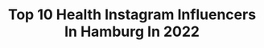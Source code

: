 ---
title: Top 10 Health Instagram Influencers In Hamburg In 2022
description: >-
  Find top health Instagram influencers in Hamburg in 2022. Most popular hashtags: #fitness #hamburg #ootd #health.
platform: Instagram
hits: 145
text_top: Discover the best Instagram accounts on inBeat.
text_bottom: Our platform holds 145 Instagram influencers like this in Hamburg, Germany for you to collaborate.
profiles:
  - username: "german_notes"
    fullname: >-
      ГЕРМАНИЯ📍КАРЬЕРА | ЭКСКУРСИИ
    bio: >-
      👩🏻‍💻 АЛЛА: Востоковед на Западе ⠀ ПРОЕКТ #германиясюганасевер •ГОРОДСКИЕ ПРОГУЛКИ & АРТ-ЛЕКЦИИ •КАРЬЕРНЫЙ КОУЧИНГ •СЕЛФМЕНЕДЖМЕНТ
    location: "Germany"
    followers: 6823
    engagement: 276
    commentsToLikes: 0.073444
    id: ck14i9ov2ebkq0i19g05srgjr
    verified: false
    hashtags: "#gn"
  - username: "kriszcham"
    fullname: >-
      Kris Zcham Krauß
    bio: >-
      Inhaber | Tanzlehrer | Tänzer @vibezfrankfurt @vibezhanau @vibez_salmuenster @vibezcrew folgen! ;)
    location: "Germany"
    followers: 2817
    engagement: 1197
    commentsToLikes: 0.110410
    id: ck8sxioinhjic0j78l82v6dds
    verified: false
    hashtags: "#dancer, #vibezhanau, #fotoshoot, #tanzkurse"
  - username: "kielfeder"
    fullname: >-
      Ramona | Kielfeder
    bio: >-
      💁‍♀️ 26 | she/her 📚 Bücherliebe, Mental Health, Nachhaltigkeit ⚓️ Berliner Mädchen in Hamburg ⬇️ Mein Blog:
    location: "Germany"
    followers: 5190
    engagement: 839
    commentsToLikes: 0.093548
    id: ckaoyq7vwile00i782gi2izpz
    verified: false
    hashtags: "#germanbookstagram, #endlichkyss, #rainbowshelfie, #booklover"
  - username: "assal_arian"
    fullname: >-
      Assal Arian 🍯عسل
    bio: >-
      Olympic Weightlifting I Fitness Country Marketing Manager GER/AT ▪️NOCCO ▪️Barebells ▪️VitaminWell
    location: "Germany"
    followers: 6027
    engagement: 825
    commentsToLikes: 0.051830
    id: ck15uy2wdp1iq0i19f6l36oxw
    verified: false
    hashtags: "#focus, #mondaymotivation, #goodvibes, #happy"
  - username: "chantalrodriguezperez"
    fullname: >-
      Chantal Rodriguez Perez 🕊
    bio: >-
      FITNESS • FOOD • LIFESTYLE 22 ♡ from Osnabrück Team @morenutrition.de ✉️ chantalfitness@yahoo.com
    location: "Germany"
    followers: 10765
    engagement: 568
    commentsToLikes: 0.089812
    id: ck8t5rhf5azgg0j78vu3zf3wt
    verified: false
    hashtags: "#bayern, #ko, #osnabru, #instagram"
  - username: "patrickheckl"
    fullname: >-
      ＰＡＴＲＩＣＫ  ＨＥＣＫＬ
    bio: >-
      𝗳𝗼𝗹𝗹𝗼𝘄 𝗺𝗲 𝗼𝗻 𝗺𝘆 𝗱𝗮𝗶𝗹𝘆 𝗿𝗶𝗱𝗲𝘀 📍Hamburg, 28 y/o 🙋🏼‍♂️ @the.patrickheckl 🎥 TikTok: patrickheckl (21K) ✉️ info@patrickheckl.de
    location: "Germany"
    followers: 48950
    engagement: 595
    commentsToLikes: 0.217588
    id: ck0vxb80ey1x70i19oxey07mh
    verified: false
    hashtags: "#loveyourself, #futurechampion, #selflove"
  - username: "nico.runge"
    fullname: >-
      Fashion/Lifestyle - Nico 📸
    bio: >-
      📍Hamburg 👔 Mensfashion / Lifestyle 📨 Nicorunge@arcor.de ❤️ L
    location: "Germany"
    followers: 107404
    engagement: 303
    commentsToLikes: 0.037368
    id: ck13685ti57rx0i19rzgrvojg
    verified: false
    hashtags: "#streetstyle, #outfitoftheday, #goodlife, #menwithclass"
  - username: "christina.krall"
    fullname: >-
      𝙲𝚑𝚛𝚒𝚜𝚝𝚒𝚗𝚊 🌞
    bio: >-
      NOT VERY ACTIVE ON HERE ANYMORE ⚓️ 23 | Hamburg ⚡️ sunshine, mixed with a little hurricane
    location: "Germany"
    followers: 5176
    engagement: 647
    commentsToLikes: 0.277317
    id: ckap8gm39o8080i78mdi18jsx
    verified: false
    hashtags: "#fashionista, #anajohnsonpreset, #inspo, #womensstyle"
  - username: "lleennyyy"
    fullname: >-
      𝙻 𝙴 𝙽 𝚈 ☁️ 𝙼𝙾𝙾𝙳 𝙱𝙾𝙰𝚁𝙳
    bio: >-
      Lena Katharina Weirauch founder of @soultowear 🤍hamburg, germany 🕊mails: lenykw@gmail.com fashion | interior | diy | mindset
    location: "Germany"
    followers: 65644
    engagement: 220
    commentsToLikes: 0.039422
    id: ck55izztfvwwv0i11ym4ly520
    verified: false
    hashtags: "#homedecor, #interiordesign, #interior, #ootd"
  - username: "janas.leben"
    fullname: >-
      Jani
    bio: >-
      Sei freundlich - mache den Unterschied. Hamburg leben & leben lassen
    location: "Germany"
    followers: 4541
    engagement: 496
    commentsToLikes: 0.196663
    id: ckap812m3md8p0i787v1nx2hu
    verified: false
    hashtags: "#anajohnson, #outfitinspiration, #fashionblogger, #style"
---
